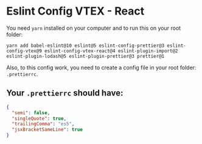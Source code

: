 # Eslint Config VTEX - React

You need `yarn` installed on your computer and to run this on your root folder:
```
yarn add babel-eslint@10 eslint@5 eslint-config-prettier@3 eslint-config-vtex@9 eslint-config-vtex-react@4 eslint-plugin-import@2 eslint-plugin-lodash@5 eslint-plugin-prettier@3 prettier@1
```

Also, to this config work, you need to create a config file in your root folder: `.prettierrc`.

## Your `.prettierrc` should have:

```json
{
  "semi": false,
  "singleQuote": true,
  "trailingComma": "es5",
  "jsxBracketSameLine": true
}
```


